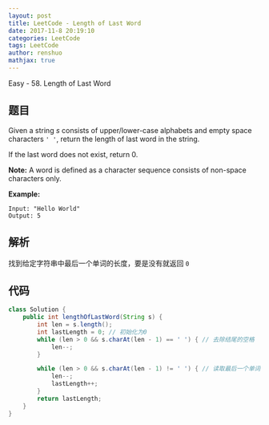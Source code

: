 ```yaml
---
layout: post
title: LeetCode - Length of Last Word
date: 2017-11-8 20:19:10
categories: LeetCode
tags: LeetCode
author: renshuo
mathjax: true
---
```


Easy - 58. Length of Last Word

<!--more-->

## 题目

Given a string *s* consists of upper/lower-case alphabets and empty space characters `' '`, return the length of last word in the string.

If the last word does not exist, return 0.

**Note:** A word is defined as a character sequence consists of non-space characters only.

**Example:**

```
Input: "Hello World"
Output: 5
```

## 解析

找到给定字符串中最后一个单词的长度，要是没有就返回 `0`

## 代码

``` java
class Solution {
    public int lengthOfLastWord(String s) {
        int len = s.length();
        int lastLength = 0; // 初始化为0
        while (len > 0 && s.charAt(len - 1) == ' ') { // 去除结尾的空格
            len--;
        }

        while (len > 0 && s.charAt(len - 1) != ' ') { // 读取最后一个单词
            len--;
            lastLength++;
        }
        return lastLength;
    }
}
```